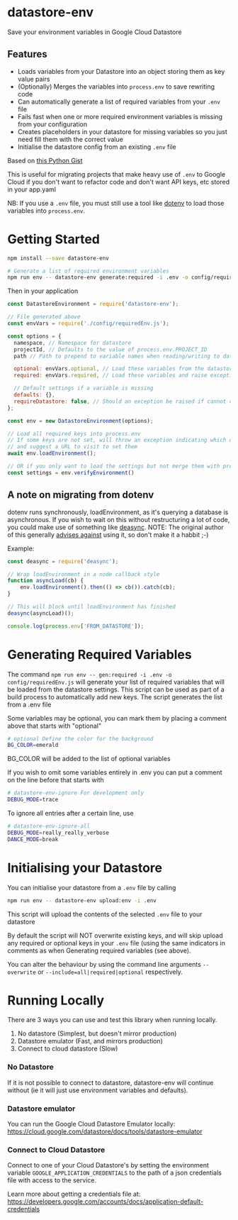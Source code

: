 # datastore-env

Save your environment variables in Google Cloud Datastore

## Features

* Loads variables from your Datastore into an object storing them as key value pairs
* (Optionally) Merges the variables into `process.env` to save rewriting code
* Can automatically generate a list of required variables from your `.env` file
* Fails fast when one or more required environment variables is missing from your configuration
* Creates placeholders in your datastore for missing variables so you just need fill them with the correct value
* Initialise the datastore config from an existing `.env` file

Based on [this Python Gist](https://gist.github.com/SpainTrain/6bf5896e6046a5d9e7e765d0defc8aa8)

This is useful for migrating projects that make heavy use of `.env` to Google Cloud
if you don't want to refactor code and don't want API keys, etc stored in your app.yaml

NB: If you use a `.env` file, you must still use a tool like [dotenv](https://github.com/motdotla/dotenv) to load those variables into `process.env`.

# Getting Started

```sh
npm install --save datastore-env

# Generate a list of required environment variables
npm run env -- datastore-env generate:required -i .env -o config/requiredEnv.js
```
Then in your application

```js
const DatastoreEnvironment = require('datastore-env');

// File generated above
const envVars = require('./config/requiredEnv.js');

const options = {
  namespace, // Namespace for datastore
  projectId, // Defaults to the value of process.env.PROJECT_ID
  path // Path to prepend to variable names when reading/writing to datastore

  optional: envVars.optional, // Load these variables from the datastore
  required: envVars.required, // Load these variables and raise exception if not present

  // Default settings if a variable is missing
  defaults: {},
  requireDatastore: false, // Should an exception be raised if cannot connect to datastore (default: false)
};

const env = new DatastoreEnvironment(options);

// Load all required keys into process.env
// If some keys are not set, will throw an exception indicating which ones
// and suggest a URL to visit to set them
await env.loadEnvironment();

// OR if you only want to load the settings but not merge them with process.env
const settings = env.verifyEnvironment()
```

## A note on migrating from dotenv
dotenv runs synchronously, loadEnvironment, as it's querying a database is asynchronous.
If you wish to wait on this without restructuring a lot of code, you could make use
of something like [deasync](https://github.com/abbr/deasync).
NOTE: The original author of this generally [advises against](https://github.com/vkurchatkin/deasync) using it, so don't make it a habbit ;-)

Example:

```javascript
const deasync = require('deasync');

// Wrap loadEnvironment in a node callback style
function asyncLoad(cb) {
	env.loadEnvironment().then(() => cb()).catch(cb);
}

// This will block until loadEnvironment has finished
deasync(asyncLoad)();

console.log(process.env['FROM_DATASTORE']);
```

# Generating Required Variables
The command `npm run env -- gen:required -i .env -o config/requiredEnv.js`
will generate your list of required variables that will be loaded from the
datastore settings.
This script can be used as part of a build process to automatically add new keys.
The script generates the list from a .env file

Some variables may be optional, you can mark them by placing a comment above that starts
with "optional"

``` sh
# optional Define the color for the background
BG_COLOR=emerald
```

BG_COLOR will be added to the list of optional variables

If you wish to omit some variables entirely in .env you can put a comment on
the line before that starts with

``` sh
# datastore-env-ignore For development only
DEBUG_MODE=trace
```

To ignore all entries after a certain line, use

``` sh
# datastore-env-ignore-all
DEBUG_MODE=really_really_verbose
DANCE_MODE=break
```

# Initialising your Datastore
You can initialise your datastore from a `.env` file by calling

```sh
npm run env -- datastore-env upload:env -i .env
```

This script will upload the contents of the selected `.env` file to your datastore

By default the script will NOT overwrite existing keys, and will skip upload any required
or optional keys in your `.env` file (using the same indicators in comments as when Generating
required variables (see above).

You can alter the behaviour by using the command line arguments `--overwrite` or
`--include=all|required|optional` respectively.

# Running Locally
There are 3 ways you can use and test this library when running locally.

1) No datastore (Simplest, but doesn't mirror production)
2) Datastore emulator (Fast, and mirrors production)
3) Connect to cloud datastore (Slow)

### No Datastore

If it is not possible to connect to datastore, datastore-env will continue without
(ie it will just use environment variables and defaults).

### Datastore emulator

You can run the Google Cloud Datastore Emulator locally:
<https://cloud.google.com/datastore/docs/tools/datastore-emulator>

### Connect to Cloud Datastore

Connect to one of your Cloud Datastore's by setting the environment variable
`GOOGLE_APPLICATION_CREDENTIALS` to the path of a json credentials file with access
to the service.

Learn more about getting a credentials file at:
<https://developers.google.com/accounts/docs/application-default-credentials>
